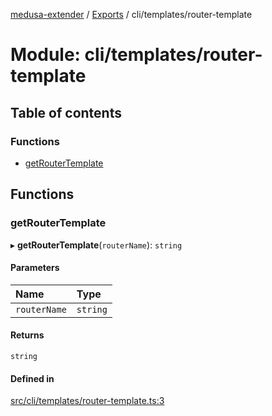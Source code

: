 [medusa-extender](../README.md) / [Exports](../modules.md) / cli/templates/router-template

# Module: cli/templates/router-template

## Table of contents

### Functions

- [getRouterTemplate](cli_templates_router_template.md#getroutertemplate)

## Functions

### getRouterTemplate

▸ **getRouterTemplate**(`routerName`): `string`

#### Parameters

| Name | Type |
| :------ | :------ |
| `routerName` | `string` |

#### Returns

`string`

#### Defined in

[src/cli/templates/router-template.ts:3](https://github.com/adrien2p/medusa-extender/blob/3ee1b1f/src/cli/templates/router-template.ts#L3)
